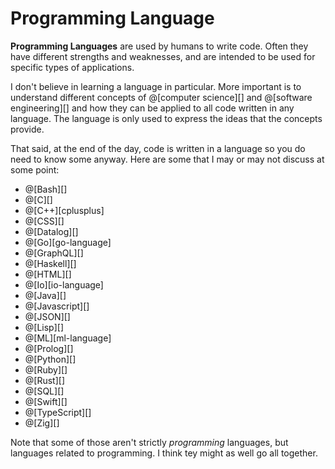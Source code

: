 # Programming Language

__Programming Languages__ are used by humans to write code. Often they have different
strengths and weaknesses, and are intended to be used for specific types of applications.

I don't believe in learning a language in particular. More important is to understand
different concepts of @[computer science][] and @[software engineering][] and how they
can be applied to all code written in any language. The language is only used to express
the ideas that the concepts provide.

That said, at the end of the day, code is written in a language so you do need to know
some anyway. Here are some that I may or may not discuss at some point:
*   @[Bash][]
*   @[C][]
*   @[C++][cplusplus]
*   @[CSS][]
*   @[Datalog][]
*   @[Go][go-language]
*   @[GraphQL][]
*   @[Haskell][]
*   @[HTML][]
*   @[Io][io-language]
*   @[Java][]
*   @[Javascript][]
*   @[JSON][]
*   @[Lisp][]
*   @[ML][ml-language]
*   @[Prolog][]
*   @[Python][]
*   @[Ruby][]
*   @[Rust][]
*   @[SQL][]
*   @[Swift][]
*   @[TypeScript][]
*   @[Zig][]

Note that some of those aren't strictly *programming* languages, but languages related
to programming. I think tey might as well go all together.
